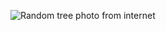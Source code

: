 ![Random tree photo from internet](https://pixabay.com/photos/tree-sunset-amazing-beautiful-736885)
